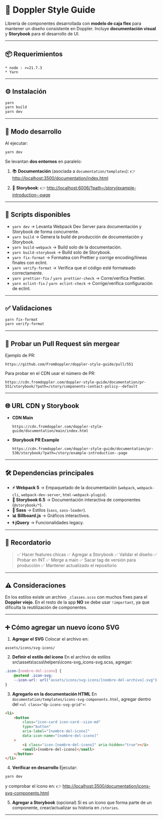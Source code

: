 # 🎨 Doppler Style Guide

Librería de componentes desarrollada con **modelo de caja flex** para mantener un diseño consistente en Doppler.
Incluye **documentación visual** y **Storybook** para el desarrollo de UI.

---

## 📦 Requerimientos

```
* node : >=21.7.3
* Yarn
```

---

## ⚙️ Instalación

```bash
yarn
yarn build
yarn dev
```

---

## 🚀 Modo desarrollo

Al ejecutar:

```bash
yarn dev
```

Se levantan **dos entornos** en paralelo:

1. 📚 **Documentación** (asociada a `documentation/templates`):
    👉 [http://localhost:3500/documentation/index.html](http://localhost:3500/documentation/index.html)

2. 🧩 **Storybook**:
    👉 [http://localhost:6006/?path=/story/example-introduction--page](http://localhost:6006/?path=/story/example-introduction--page)

---

## 📜 Scripts disponibles

- `yarn dev` → Levanta Webpack Dev Server para documentación y Storybook de forma concurrente.
- `yarn build` → Genera la build de producción de documentación y Storybook.
- `yarn build-webpack` → Build solo de la documentación.
- `yarn build-storybook` → Build solo de Storybook.
- `yarn fix-format` → Formatea con Prettier y corrige encoding/líneas finales con eclint.
- `yarn verify-format` → Verifica que el código esté formateado correctamente.
- `yarn prettier-fix` / `yarn prettier-check` → Corre/verifica Prettier.
- `yarn eclint-fix` / `yarn eclint-check` → Corrige/verifica configuración de eclint.

---

## ✅ Validaciones

```bash
yarn fix-format
yarn verify-format
```

---

## 🧪 Probar un Pull Request sin mergear

Ejemplo de PR:

```
https://github.com/FromDoppler/doppler-style-guide/pull/551
```

Para probar en el CDN usar el número de PR:

```
https://cdn.fromdoppler.com/doppler-style-guide/documentation/pr-551/storybook/?path=/story/components-contact-policy--default
```

---

## 🌐 URL CDN y Storybook

- **CDN Main**

    ```
    https://cdn.fromdoppler.com/doppler-style-guide/documentation/main/index.html
    ```

- **Storybook PR Example**
    ```
    https://cdn.fromdoppler.com/doppler-style-guide/documentation/pr-530/storybook/?path=/story/example-introduction--page
    ```

---

## 🛠 Dependencias principales

- **⚡ Webpack 5** → Empaquetado de la documentación (`webpack`, `webpack-cli`, `webpack-dev-server`, `html-webpack-plugin`).
- **🧩 Storybook 6.5** → Documentación interactiva de componentes (`@storybook/*`).
- **🎨 Sass** → Estilos (`sass`, `sass-loader`).
- **📊 Billboard.js** → Gráficos interactivos.
- **🌀 jQuery** → Funcionalidades legacy.

---

## 📌 Recordatorio

> ✅ Hacer features chicas
> ✅ Agregar a Storybook
> ✅ Validar el diseño
> ✅ Probar en INT
> ✅ Merge a main
> ✅ Sacar tag de versión para producción
> ✅ Mantener actualizado el repositorio

---

## ⚠️ Consideraciones

En los estilos existe un archivo `_classes.scss` con muchos fixes para el **Doppler viejo**.
En el resto de la app **NO** se debe usar `!important`, ya que dificulta la reutilización de componentes.

---

## ➕ Cómo agregar un nuevo ícono SVG

1. **Agregar el SVG**
    Colocar el archivo en:

```
assets/icons/svg-icons/
```

2. **Definir el estilo del ícono**
    En el archivo de estilos src\assets\scss\helpers\icons-svg_icons-svg.scss, agregar:

```scss
.icon-[nombre-del-icono] {
    @extend .icon-svg;
    --icon-url: url("assets/icons/svg-icons/[nombre-del-archivo].svg");
}
```

3. **Agregarlo en la documentación HTML**
    En `documentation/templates/icons-svg-components.html`, agregar dentro del `<ul class="dp-icons-svg-grid">`:

```html
<li>
    <button
        class="icon-card icon-card--size-md"
        type="button"
        aria-label="[nombre-del-icono]"
        data-icon-name="[nombre-del-icono]"
    >
        <i class="icon-[nombre-del-icono]" aria-hidden="true"></i>
        <small>[nombre-del-icono]</small>
    </button>
</li>
```

4. **Verificar en desarrollo**
    Ejecutar:

```bash
yarn dev
```

y comprobar el ícono en:
👉 [http://localhost:3500/documentation/icons-svg-components.html](http://localhost:3500/documentation/icons-svg-components.html)

5. **Agregar a Storybook** (opcional)
    Si es un ícono que forma parte de un componente, crear/actualizar su historia en `/stories`.

---
